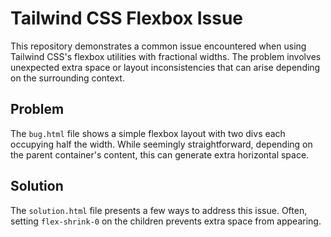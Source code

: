 # Tailwind CSS Flexbox Issue

This repository demonstrates a common issue encountered when using Tailwind CSS's flexbox utilities with fractional widths. The problem involves unexpected extra space or layout inconsistencies that can arise depending on the surrounding context.

## Problem
The `bug.html` file shows a simple flexbox layout with two divs each occupying half the width.  While seemingly straightforward, depending on the parent container's content, this can generate extra horizontal space. 

## Solution
The `solution.html` file presents a few ways to address this issue.  Often, setting `flex-shrink-0` on the children prevents extra space from appearing. 